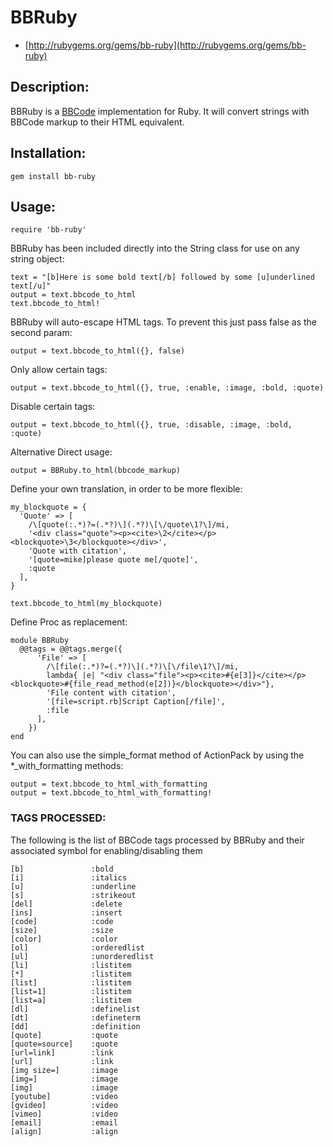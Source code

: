 # BBRuby

* [http://rubygems.org/gems/bb-ruby](http://rubygems.org/gems/bb-ruby)

## Description:

BBRuby is a [BBCode](http://www.bbcode.org) implementation for Ruby. It will convert strings with BBCode markup to their HTML equivalent.

## Installation:

    gem install bb-ruby
  

## Usage:

    require 'bb-ruby'

BBRuby has been included directly into the String class for use on any string object:

    text = "[b]Here is some bold text[/b] followed by some [u]underlined text[/u]"
    output = text.bbcode_to_html
    text.bbcode_to_html!

BBRuby will auto-escape HTML tags.  To prevent this just pass false as the second param:

    output = text.bbcode_to_html({}, false)

Only allow certain tags:

    output = text.bbcode_to_html({}, true, :enable, :image, :bold, :quote)

Disable certain tags:

    output = text.bbcode_to_html({}, true, :disable, :image, :bold, :quote)

Alternative Direct usage:

    output = BBRuby.to_html(bbcode_markup)

Define your own translation, in order to be more flexible:

    my_blockquote = {
      'Quote' => [
        /\[quote(:.*)?=(.*?)\](.*?)\[\/quote\1?\]/mi,
        '<div class="quote"><p><cite>\2</cite></p><blockquote>\3</blockquote></div>',
        'Quote with citation',
        '[quote=mike]please quote me[/quote]',
        :quote
      ],      
    }
 
    text.bbcode_to_html(my_blockquote)

Define Proc as replacement:

    module BBRuby
      @@tags = @@tags.merge({
          'File' => [
            /\[file(:.*)?=(.*?)\](.*?)\[\/file\1?\]/mi,
            lambda{ |e| "<div class="file"><p><cite>#{e[3]}</cite></p><blockquote>#{file_read_method(e[2])}</blockquote></div>"},
            'File content with citation',
            '[file=script.rb]Script Caption[/file]',
            :file
          ],
        })
    end
    
You can also use the simple_format method of ActionPack by using the *_with_formatting methods:

    output = text.bbcode_to_html_with_formatting
    output = text.bbcode_to_html_with_formatting!


### TAGS PROCESSED:

The following is the list of BBCode tags processed by BBRuby and their associated symbol for enabling/disabling them

    [b]               :bold
    [i]               :italics
    [u]               :underline
    [s]               :strikeout 
    [del]             :delete
    [ins]             :insert
    [code]            :code
    [size]            :size
    [color]           :color
    [ol]              :orderedlist
    [ul]              :unorderedlist
    [li]              :listitem    
    [*]               :listitem
    [list]            :listitem
    [list=1]          :listitem
    [list=a]          :listitem
    [dl]              :definelist
    [dt]              :defineterm
    [dd]              :definition
    [quote]           :quote
    [quote=source]    :quote
    [url=link]        :link
    [url]             :link
    [img size=]       :image
    [img=]            :image
    [img]             :image
    [youtube]         :video
    [gvideo]          :video
    [vimeo]           :video
    [email]           :email
    [align]           :align